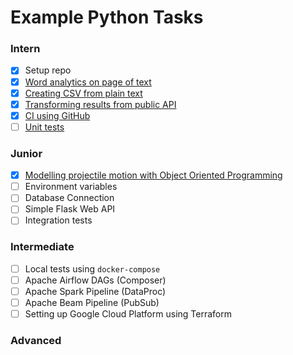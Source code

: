 # Example Python Tasks

### Intern
- [x] Setup repo
- [x] [Word analytics on page of text](https://github.com/thesammy2010/etl-tasks/blob/master/tasks/intern/text_file_analytics/task.py)
- [x] [Creating CSV from plain text](https://github.com/thesammy2010/etl-tasks/blob/master/tasks/intern/csv_transform/task.py)
- [x] [Transforming results from public API](https://github.com/thesammy2010/etl-tasks/blob/master/tasks/intern/api_requests/task.py)
- [x] [CI using GitHub](https://github.com/thesammy2010/etl-tasks/blob/master/.github/workflows/pytest.yml)
- [ ] [Unit tests](https://github.com/thesammy2010/etl-tasks/blob/master/tests/tasks/intern/api_requests_test.py)

### Junior
- [x] [Modelling projectile motion with Object Oriented Programming](https://github.com/thesammy2010/etl-tasks/blob/master/tasks/junior/object_oriented/physics_momentum.py)
- [ ] Environment variables
- [ ] Database Connection
- [ ] Simple Flask Web API
- [ ] Integration tests

### Intermediate
- [ ] Local tests using `docker-compose`
- [ ] Apache Airflow DAGs (Composer)
- [ ] Apache Spark Pipeline (DataProc)
- [ ] Apache Beam Pipeline (PubSub)
- [ ] Setting up Google Cloud Platform using Terraform

### Advanced
